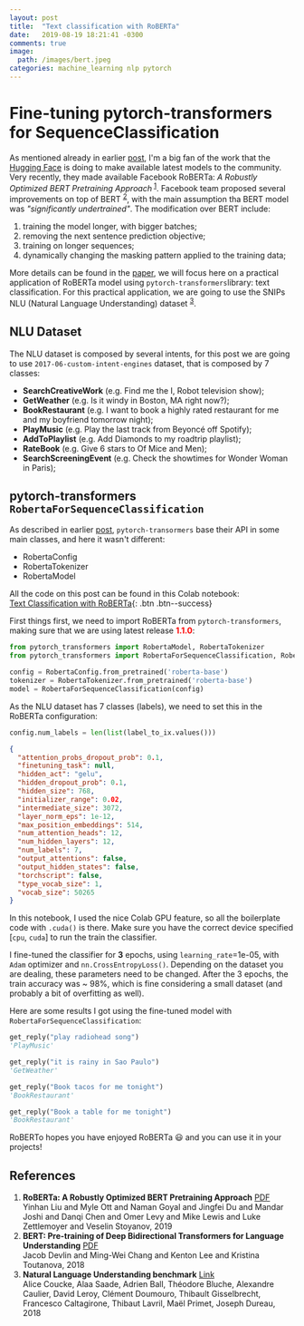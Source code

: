 ```yaml
---
layout: post
title:  "Text classification with RoBERTa"
date:   2019-08-19 18:21:41 -0300
comments: true 
image:
  path: /images/bert.jpeg
categories: machine_learning nlp pytorch
---
```


# Fine-tuning pytorch-transformers for SequenceClassification

As mentioned already in earlier [post](https://rsilveira79.github.io/fermenting_gradients/machine_learning/nlp/pytorch/pytorch-transformer-squad/), I'm a big fan of the work that the [Hugging Face](http://huggingface.co) is doing to make available latest models to the community.
Very recently, they made available Facebook RoBERTa: _A Robustly Optimized BERT Pretraining Approach_<sup> [1](#roberta)</sup>. Facebook team proposed several improvements on top of BERT  <sup> [2](#bert)</sup>, with the main assumption tha BERT model was _"significantly undertrained"_. The modification over BERT include:

1. training the model longer, with bigger batches;  
2. removing the next sentence prediction objective; 
3. training on longer sequences; 
4. dynamically changing the masking pattern applied to the training data;

More details can be found in the [paper](#bert), we will focus here on a practical application of RoBERTa model using `pytorch-transformers`library: text classification. 
For this practical application, we are going to use the SNIPs NLU (Natural Language Understanding) dataset <sup> [3](#snips)</sup>.

## NLU Dataset

The NLU dataset is composed by several intents, for this post we are going to use `2017-06-custom-intent-engines` dataset, that is composed by 7 classes:

* **SearchCreativeWork** (e.g. Find me the I, Robot television show);   
* **GetWeather** (e.g. Is it windy in Boston, MA right now?); 
* **BookRestaurant** (e.g. I want to book a highly rated restaurant for me and my boyfriend tomorrow night);
* **PlayMusic** (e.g. Play the last track from Beyoncé off Spotify);  
* **AddToPlaylist** (e.g. Add Diamonds to my roadtrip playlist);  
* **RateBook** (e.g. Give 6 stars to Of Mice and Men);  
* **SearchScreeningEvent** (e.g. Check the showtimes for Wonder Woman in Paris); 

## pytorch-transformers `RobertaForSequenceClassification`

As described in earlier [post](https://rsilveira79.github.io/fermenting_gradients/machine_learning/nlp/pytorch/pytorch-transformer-squad/), `pytorch-transormers` base their API in some main classes, and here it wasn't different:

* RobertaConfig
* RobertaTokenizer
* RobertaModel

All the code on this post can be found in this Colab notebook:  
[Text Classification with RoBERTa](https://colab.research.google.com/drive/1xg4UMQmXjDik3v9w-dAsk4kq7dXX_0Fm){: .btn .btn--success}

First things first, we need to import RoBERTa from `pytorch-transformers`, making sure that we are using latest release **<font color='red'>1.1.0</font>**:

```python
from pytorch_transformers import RobertaModel, RobertaTokenizer
from pytorch_transformers import RobertaForSequenceClassification, RobertaConfig

config = RobertaConfig.from_pretrained('roberta-base')
tokenizer = RobertaTokenizer.from_pretrained('roberta-base')
model = RobertaForSequenceClassification(config)
```

As the NLU dataset has 7 classes (labels), we need to set this in the RoBERTa configuration:

```python
config.num_labels = len(list(label_to_ix.values()))
```

```json
{
  "attention_probs_dropout_prob": 0.1,
  "finetuning_task": null,
  "hidden_act": "gelu",
  "hidden_dropout_prob": 0.1,
  "hidden_size": 768,
  "initializer_range": 0.02,
  "intermediate_size": 3072,
  "layer_norm_eps": 1e-12,
  "max_position_embeddings": 514,
  "num_attention_heads": 12,
  "num_hidden_layers": 12,
  "num_labels": 7,
  "output_attentions": false,
  "output_hidden_states": false,
  "torchscript": false,
  "type_vocab_size": 1,
  "vocab_size": 50265
}
```

In this notebook, I used the nice Colab GPU feature, so all the boilerplate code with `.cuda()` is there. Make sure you have the correct device specified [`cpu`, `cuda`] to run the train the classifier.

I fine-tuned the classifier for **3** epochs, using `learning_rate`=1e-05, with `Adam` optimizer and `nn.CrossEntropyLoss()`. Depending on the dataset you are dealing, these parameters need to be changed. After the 3 epochs, the train accuracy was ~ 98%, which is fine considering a small dataset (and probably a bit of overfitting as well). 

Here are some results I got using the fine-tuned model with `RobertaForSequenceClassification`:

```python
get_reply("play radiohead song")
'PlayMusic'

get_reply("it is rainy in Sao Paulo")
'GetWeather'

get_reply("Book tacos for me tonight")
'BookRestaurant'

get_reply("Book a table for me tonight")
'BookRestaurant'
```

RoBERTo hopes you have enjoyed RoBERTa :smiley: and you can use it in your projects! 

## References

1. **RoBERTa: A Robustly Optimized BERT Pretraining Approach** <a name="roberta">[PDF](https://arxiv.org/abs/1907.11692)</a><br>Yinhan Liu and Myle Ott and Naman Goyal and Jingfei Du and Mandar Joshi and Danqi Chen and Omer Levy and Mike Lewis and Luke Zettlemoyer and Veselin Stoyanov, 2019
2. **BERT: Pre-training of Deep Bidirectional Transformers for Language Understanding** <a name="bert">[PDF](https://arxiv.org/abs/1810.04805)</a><br>Jacob Devlin and Ming-Wei Chang and Kenton Lee and Kristina Toutanova, 2018 
3. **Natural Language Understanding benchmark** <a name="snips">[Link](https://github.com/snipsco/nlu-benchmark)</a><br>Alice Coucke, Alaa Saade, Adrien Ball, Théodore Bluche, Alexandre Caulier, David Leroy, Clément Doumouro, Thibault Gisselbrecht, Francesco Caltagirone, Thibaut Lavril, Maël Primet, Joseph Dureau, 2018 

